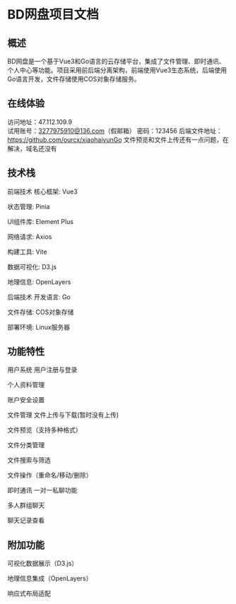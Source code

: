 # BD网盘项目文档
## 概述
BD网盘是一个基于Vue3和Go语言的云存储平台，集成了文件管理、即时通讯、个人中心等功能。项目采用前后端分离架构，前端使用Vue3生态系统，后端使用Go语言开发，文件存储使用COS对象存储服务。

## 在线体验
访问地址：47.112.109.9  
试用账号：3277975910@136.com（假邮箱） 密码：123456
后端文件地址：https://github.com/ourcx/xiaohaiyunGo
文件预览和文件上传还有一点问题，在解决，域名还没有

## 技术栈
前端技术
核心框架: Vue3

状态管理: Pinia

UI组件库: Element Plus

网络请求: Axios

构建工具: Vite

数据可视化: D3.js

地理信息: OpenLayers

后端技术
开发语言: Go

文件存储: COS对象存储

部署环境: Linux服务器

## 功能特性
用户系统
用户注册与登录

个人资料管理

账户安全设置

文件管理
文件上传与下载(暂时没有上传)

文件预览（支持多种格式）

文件分类管理

文件搜索与筛选

文件操作（重命名/移动/删除）

即时通讯
一对一私聊功能

多人群组聊天

聊天记录查看

## 附加功能
可视化数据展示（D3.js）

地理信息集成（OpenLayers）

响应式布局适配

